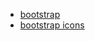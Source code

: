 * [bootstrap](https://getbootstrap.com/docs/5.3/getting-started/introduction/)
* [bootstrap icons](https://icons.getbootstrap.com)
